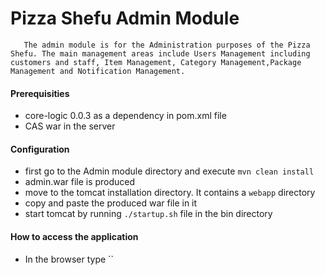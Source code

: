 
# Pizza Shefu Admin Module
       The admin module is for the Administration purposes of the Pizza Shefu. The main management areas include Users Management including customers and staff, Item Management, Category Management,Package Management and Notification Management.   

#### Prerequisities
 - core-logic 0.0.3 as a dependency in pom.xml file
 - CAS war in the server

#### Configuration
 - first go to the Admin module directory and execute `mvn clean install` 
 - admin.war file is produced
 - move to the tomcat installation directory. It contains a `webapp` directory
 - copy and paste the produced war file in it 
 - start tomcat by running `./startup.sh` file in the bin directory 

#### How to access the application
 - In the browser type ``


